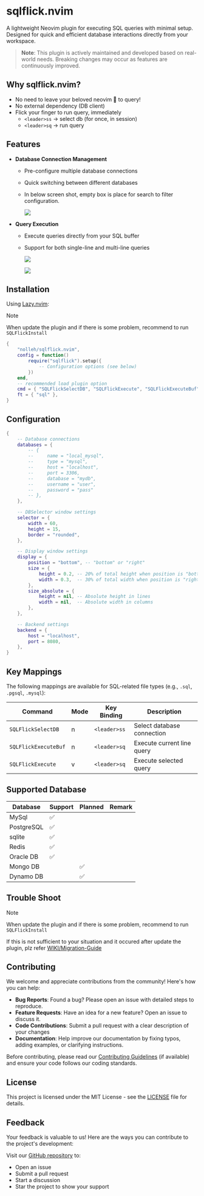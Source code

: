 # sqlflick.nvim

A lightweight Neovim plugin for executing SQL queries with minimal setup. Designed for quick and efficient database interactions directly from your workspace.

> **Note**: This plugin is actively maintained and developed based on real-world needs. Breaking changes may occur as features are continuously improved.

## Why sqlflick.nvim?

- No need to leave your beloved neovim 🥰 to query!
- No external dependency (DB client)
- Flick your finger to run query, immediately
  - `<leader>ss` -> select db (for once, in session)
  - `<leader>sq` -> run query

## Features

- **Database Connection Management**

  - Pre-configure multiple database connections
  - Quick switching between different databases
  - In below screen shot, empty box is place for search to filter configuration.

    ![](./docs/images/select-db.png)

- **Query Execution**

  - Execute queries directly from your SQL buffer
  - Support for both single-line and multi-line queries

    ![](./docs/images/run_query.png)

    ![](./docs/images/multiple_line_query.png)

## Installation

Using [Lazy.nvim](https://github.com/folke/lazy.nvim):

> [!NOTE]
> When update the plugin and if there is some problem, recommend to run `SQLFlickInstall`

```lua
{
    "nolleh/sqlflick.nvim",
    config = function()
        require("sqlflick").setup({
            -- Configuration options (see below)
        })
    end,
    -- recommended load plugin option
    cmd = { "SQLFlickSelectDB", "SQLFlickExecute", "SQLFlickExecuteBuf", "SQLFlickInstall", "SQLFlickRestart" },
    ft = { "sql" },
}
```

## Configuration

```lua
{
    -- Database connections
    databases = {
        -- {
        --     name = "local_mysql",
        --     type = "mysql",
        --     host = "localhost",
        --     port = 3306,
        --     database = "mydb",
        --     username = "user",
        --     password = "pass"
        -- },
    },

    -- DBSelector window settings
    selector = {
        width = 60,
        height = 15,
        border = "rounded",
    },

    -- Display window settings
    display = {
        position = "bottom", -- "bottom" or "right"
        size = {
            height = 0.2, -- 20% of total height when position is "bottom"
            width = 0.3,  -- 30% of total width when position is "right"
        },
        size_absolute = {
            height = nil, -- Absolute height in lines
            width = nil,  -- Absolute width in columns
        },
    },

    -- Backend settings
    backend = {
        host = "localhost",
        port = 8080,
    },
}
```

## Key Mappings

The following mappings are available for SQL-related file types (e.g., `.sql`, `.pgsql`, `.mysql`):

| Command              | Mode | Key Binding  | Description                |
| -------------------- | ---- | ------------ | -------------------------- |
| `SQLFlickSelectDB`   | n    | `<leader>ss` | Select database connection |
| `SQLFlickExecuteBuf` | n    | `<leader>sq` | Execute current line query |
| `SQLFlickExecute`    | v    | `<leader>sq` | Execute selected query     |

## Supported Database

| Database   | Support | Planned | Remark |
| ---------- | ------- | ------- | ------ |
| MySql      | ✅      |         |        |
| PostgreSQL | ✅      |         |        |
| sqlite     | ✅      |         |        |
| Redis      | ✅      |         |        |
| Oracle DB  | ✅      |         |        |
| Mongo DB   |         | ✅      |        |
| Dynamo DB  |         | ✅      |        |

## Trouble Shoot

> [!NOTE]
> When update the plugin and if there is some problem, recommend to run `SQLFlickInstall`

If this is not sufficient to your situation and it occured after update the plugin, plz refer [WIKI/Migration-Guide](https://github.com/nolleh/sqlflick.nvim/wiki/Migration-Guide)

## Contributing

We welcome and appreciate contributions from the community! Here's how you can help:

- **Bug Reports**: Found a bug? Please open an issue with detailed steps to reproduce.
- **Feature Requests**: Have an idea for a new feature? Open an issue to discuss it.
- **Code Contributions**: Submit a pull request with a clear description of your changes
- **Documentation**: Help improve our documentation by fixing typos, adding examples, or clarifying instructions.

Before contributing, please read our [Contributing Guidelines](CONTRIBUTING.md) (if available) and ensure your code follows our coding standards.

## License

This project is licensed under the MIT License - see the [LICENSE](LICENSE) file for details.

## Feedback

Your feedback is valuable to us! Here are the ways you can contribute to the project's development:

Visit our [GitHub repository](https://github.com/nolleh/sqlflick.nvim) to:

- Open an issue
- Submit a pull request
- Start a discussion
- Star the project to show your support
